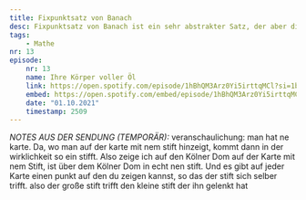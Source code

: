 ```yaml
---
title: Fixpunktsatz von Banach
desc: Fixpunktsatz von Banach ist ein sehr abstrakter Satz, der aber die Grundlage für viele weiter Erkentnisse aus der Mathematik und er Informatik bildet.
tags:
    - Mathe
nr: 13
episode:
    nr: 13
    name: Ihre Körper voller Öl
    link: https://open.spotify.com/episode/1hBhQM3Arz0Yi5irttqMCl?si=1b4f8f75affc4ba9
    embed: https://open.spotify.com/embed/episode/1hBhQM3Arz0Yi5irttqMCl?theme=0&t=2509
    date: "01.10.2021"
    timestamp: 2509
---
```


_NOTES AUS DER SENDUNG (TEMPORÄR):_
veranschaulichung:
man hat ne karte.
Da, wo man auf der karte mit nem stift hinzeigt, kommt dann in der wirklichkeit so ein stifft.
Also zeige ich auf den Kölner Dom auf der Karte mit nem Stift, ist über dem Kölner Dom in echt nen stift.
Und es gibt auf jeder Karte einen punkt auf den du zeigen kannst, so das der stift sich selber trifft.
also der große stift trifft den kleine stift der ihn gelenkt hat